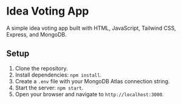 # Idea Voting App

A simple idea voting app built with HTML, JavaScript, Tailwind CSS, Express, and MongoDB.

## Setup

1. Clone the repository.
2. Install dependencies: `npm install`.
3. Create a `.env` file with your MongoDB Atlas connection string.
4. Start the server: `npm start`.
5. Open your browser and navigate to `http://localhost:3000`.
